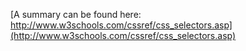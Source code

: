 [A summary can be found here: http://www.w3schools.com/cssref/css_selectors.asp](http://www.w3schools.com/cssref/css_selectors.asp)